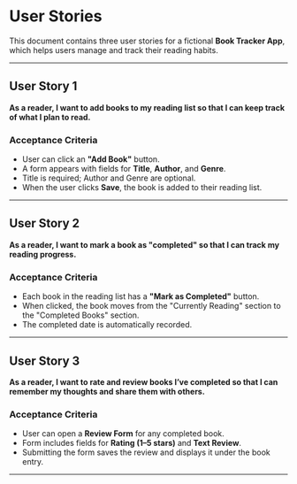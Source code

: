 # User Stories

This document contains three user stories for a fictional **Book Tracker App**, which helps users manage and track their reading habits.

---

## User Story 1
**As a reader, I want to add books to my reading list so that I can keep track of what I plan to read.**

### Acceptance Criteria
- User can click an **"Add Book"** button.  
- A form appears with fields for **Title**, **Author**, and **Genre**.  
- Title is required; Author and Genre are optional.  
- When the user clicks **Save**, the book is added to their reading list.  

---

## User Story 2
**As a reader, I want to mark a book as "completed" so that I can track my reading progress.**

### Acceptance Criteria
- Each book in the reading list has a **"Mark as Completed"** button.  
- When clicked, the book moves from the "Currently Reading" section to the "Completed Books" section.  
- The completed date is automatically recorded.  

---

## User Story 3
**As a reader, I want to rate and review books I’ve completed so that I can remember my thoughts and share them with others.**

### Acceptance Criteria
- User can open a **Review Form** for any completed book.  
- Form includes fields for **Rating (1–5 stars)** and **Text Review**.  
- Submitting the form saves the review and displays it under the book entry.  

---
